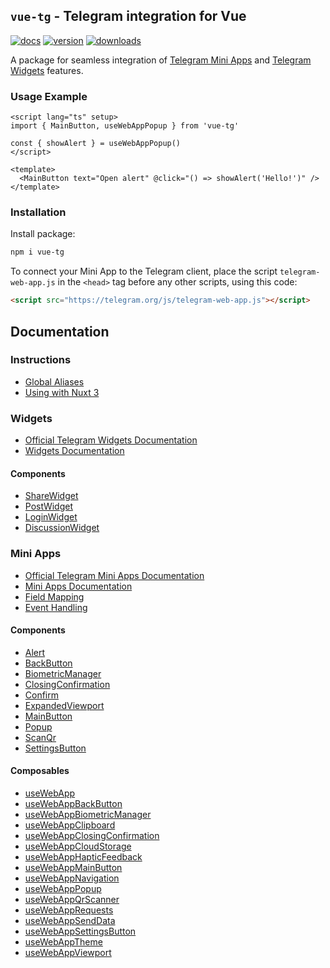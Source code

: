 ## `vue-tg` - Telegram integration for Vue 

[![docs](https://img.shields.io/badge/Documentation-gray?style=flat)](https://vue-tg.deptyped.com/)
[![version](https://img.shields.io/badge/Bot%20API-7.7-478be6?logo=telegram&style=flat)](https://core.telegram.org/bots/webapps#july-7-2024)
[![downloads](https://img.shields.io/npm/dm/vue-tg?label=Downloads&logo=npm&style=flat&color=478be6)](https://www.npmjs.com/package/vue-tg)

A package for seamless integration of [Telegram Mini Apps](https://core.telegram.org/bots/webapps) and [Telegram Widgets](https://core.telegram.org/widgets) features.

### Usage Example

```vue
<script lang="ts" setup>
import { MainButton, useWebAppPopup } from 'vue-tg'

const { showAlert } = useWebAppPopup()
</script>

<template>
  <MainButton text="Open alert" @click="() => showAlert('Hello!')" />
</template>
```

### Installation

Install package:

```bash
npm i vue-tg
```

To connect your Mini App to the Telegram client, place the script `telegram-web-app.js` in the `<head>` tag before any other scripts, using this code:

```html
<script src="https://telegram.org/js/telegram-web-app.js"></script>
```

## Documentation

### Instructions

- [Global Aliases](https://vue-tg.deptyped.com/installation.html#global-aliases)
- [Using with Nuxt 3](https://vue-tg.deptyped.com/installation.html#using-with-nuxt-3)

### Widgets

- [Official Telegram Widgets Documentation](https://core.telegram.org/widgets)
- [Widgets Documentation](https://vue-tg.deptyped.com/widgets.html)

#### Components

- [ShareWidget](https://vue-tg.deptyped.com/widgets.html#share-widget)
- [PostWidget](https://vue-tg.deptyped.com/widgets.html#post-widget)
- [LoginWidget](https://vue-tg.deptyped.com/widgets.html#login-widget)
- [DiscussionWidget](https://vue-tg.deptyped.com/widgets.html#discussion-widget)

### Mini Apps

- [Official Telegram Mini Apps Documentation](https://core.telegram.org/bots/webapps#initializing-mini-apps)
- [Mini Apps Documentation](https://vue-tg.deptyped.com/mini-apps.html)
- [Field Mapping](https://vue-tg.deptyped.com/mini-apps.html#field-mapping)
- [Event Handling](https://vue-tg.deptyped.com/mini-apps.html#event-handling)

#### Components

- [Alert](https://vue-tg.deptyped.com/mini-apps.html#alert)
- [BackButton](https://vue-tg.deptyped.com/mini-apps.html#backbutton)
- [BiometricManager](https://vue-tg.deptyped.com/mini-apps.html#biometricmanager)
- [ClosingConfirmation](https://vue-tg.deptyped.com/mini-apps.html#closingconfirmation)
- [Confirm](https://vue-tg.deptyped.com/mini-apps.html#confirm)
- [ExpandedViewport](https://vue-tg.deptyped.com/mini-apps.html#expandedviewport)
- [MainButton](https://vue-tg.deptyped.com/mini-apps.html#mainbutton)
- [Popup](https://vue-tg.deptyped.com/mini-apps.html#popup)
- [ScanQr](https://vue-tg.deptyped.com/mini-apps.html#scanqr)
- [SettingsButton](https://vue-tg.deptyped.com/mini-apps.html#settingsbutton)

#### Composables

- [useWebApp](https://vue-tg.deptyped.com/mini-apps.html#usewebapp)
- [useWebAppBackButton](https://vue-tg.deptyped.com/mini-apps.html#usewebappbackbutton)
- [useWebAppBiometricManager](https://vue-tg.deptyped.com/mini-apps.html#usewebappbiometricmanager)
- [useWebAppClipboard](https://vue-tg.deptyped.com/mini-apps.html#usewebappclipboard)
- [useWebAppClosingConfirmation](https://vue-tg.deptyped.com/mini-apps.html#usewebappclosingconfirmation)
- [useWebAppCloudStorage](https://vue-tg.deptyped.com/mini-apps.html#usewebappcloudstorage)
- [useWebAppHapticFeedback](https://vue-tg.deptyped.com/mini-apps.html#usewebapphapticfeedback)
- [useWebAppMainButton](https://vue-tg.deptyped.com/mini-apps.html#usewebappmainbutton)
- [useWebAppNavigation](https://vue-tg.deptyped.com/mini-apps.html#usewebappnavigation)
- [useWebAppPopup](https://vue-tg.deptyped.com/mini-apps.html#usewebapppopup)
- [useWebAppQrScanner](https://vue-tg.deptyped.com/mini-apps.html#usewebappqrscanner)
- [useWebAppRequests](https://vue-tg.deptyped.com/mini-apps.html#usewebapprequests)
- [useWebAppSendData](https://vue-tg.deptyped.com/mini-apps.html#usewebappsenddata)
- [useWebAppSettingsButton](https://vue-tg.deptyped.com/mini-apps.html#usewebappsettingsbutton)
- [useWebAppTheme](https://vue-tg.deptyped.com/mini-apps.html#usewebapptheme)
- [useWebAppViewport](https://vue-tg.deptyped.com/mini-apps.html#usewebappviewport)
